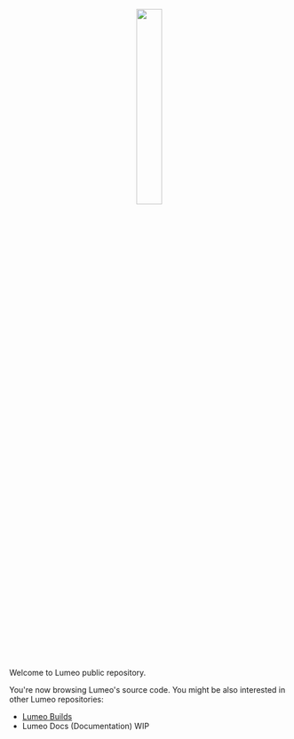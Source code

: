 <p align="center">
  <img src="ι Others\logo\logo 010103.png" width="30%" height="30%"/>
</p>

Welcome to Lumeo public repository.

You're now browsing Lumeo's source code. You might be also interested in other Lumeo repositories:
* [Lumeo Builds](https://github.com/vitkozel/Lumeo-Builds)
* Lumeo Docs (Documentation) WIP
